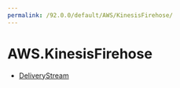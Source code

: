 ```yaml
---
permalink: /92.0.0/default/AWS/KinesisFirehose/
---
```


# AWS.KinesisFirehose



* [DeliveryStream](DeliveryStream.md)